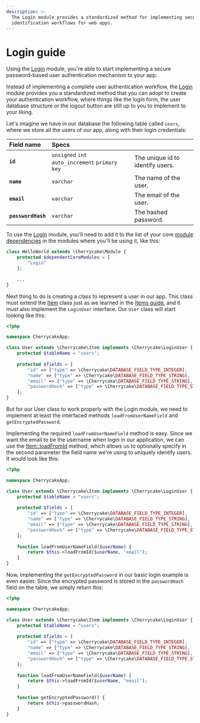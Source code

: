 ```yaml
---
description: >-
  The Login module provides a standardized method for implementing secure user
  identification workflows for web apps.
---
```


# Login guide

Using the [Login](../reference/core-modules/login.md) module, you're able to start implementing a secure password-based user authentication mechanism to your app.

Instead of implementing a complete user authentication workflow, the [Login](../reference/core-modules/login.md) module provides you a standardized method that you can adopt to create your authentication workflow, where things like the login form, the user database structure or the logout button are still up to you to implement to your liking.

Let's imagine we have in our database the following table called `users`, where we store all the users of our app, along with their login credentials:

| Field name | Specs |  |
| :--- | :--- | :--- |
| **`id`** | `unsigned` `int` `auto_increment` `primary key` | The unique id to identify users. |
| **`name`** | `varchar` | The name of the user. |
| **`email`** | `varchar` | The email of the user. |
| **`passwordHash`** | `varchar` | The hashed password. |

To use the [Login](../reference/core-modules/login.md) module, you'll need to add it to the list of your core [module dependencies](modules-guide.md#specifying-module-dependencies) in the modules where you'll be using it, like this:

```php
class HelloWorld extends \Cherrycake\Module {
    protected $dependentCoreModules = [
        "Login"
    ];

    ...    
}
```

Next thing to do is creating a class to represent a user in our app. This class must extend the [Item](../reference/core-classes/item/) class just as we learned in the [Items guide](items-guide/), and it must also implement the `LoginUser` interface. Our `User` class will start looking like this:

```php
<?php

namespace CherrycakeApp;

class User extends \Cherrycake\Item implements \Cherrycake\LoginUser {
    protected $tableName = "users";
    
    protected $fields = [
        "id" => ["type" => \Cherrycake\DATABASE_FIELD_TYPE_INTEGER],
        "name" => ["type" => \Cherrycake\DATABASE_FIELD_TYPE_STRING],
        "email" => ["type" => \Cherrycake\DATABASE_FIELD_TYPE_STRING],
        "passwordHash" => ["type" => \Cherrycake\DATABASE_FIELD_TYPE_STRING]
    ];
}
```

But for our User class to work properly with the Login module, we need to implement at least the interfaced methods `loadFromUserNameField` and `getEncryptedPassword`.

Implementing the required `loadFromUserNameField` method is easy. Since we want the email to be the username when login in our application, we can use the [Item::loadFromId](../reference/core-classes/item/item-methods.md#loadfromid) method, which allows us to optionally specify in the second parameter the field name we're using to uniquely identify users. It would look like this:

```php
<?php

namespace CherrycakeApp;

class User extends \Cherrycake\Item implements \Cherrycake\LoginUser {
    protected $tableName = "users";
    
    protected $fields = [
        "id" => ["type" => \Cherrycake\DATABASE_FIELD_TYPE_INTEGER],
        "name" => ["type" => \Cherrycake\DATABASE_FIELD_TYPE_STRING],
        "email" => ["type" => \Cherrycake\DATABASE_FIELD_TYPE_STRING],
        "passwordHash" => ["type" => \Cherrycake\DATABASE_FIELD_TYPE_STRING]
    ];
    
    function loadFromUserNameField($userName) {
        return $this->loadFromId($userName, "email");
    }
}
```

Now, implementing the `getEncryptedPassword` in our basic login example is even easier. Since the encrypted password is stored in the `passwordHash` field on the table, we simply return this:

```php
<?php

namespace CherrycakeApp;

class User extends \Cherrycake\Item implements \Cherrycake\LoginUser {
    protected $tableName = "users";
    
    protected $fields = [
        "id" => ["type" => \Cherrycake\DATABASE_FIELD_TYPE_INTEGER],
        "name" => ["type" => \Cherrycake\DATABASE_FIELD_TYPE_STRING],
        "email" => ["type" => \Cherrycake\DATABASE_FIELD_TYPE_STRING],
        "passwordHash" => ["type" => \Cherrycake\DATABASE_FIELD_TYPE_STRING]
    ];
    
    function loadFromUserNameField($userName) {
        return $this->loadFromId($userName, "email");
    }
    
    function getEncryptedPassword() {
        return $this->passwordHash;
    }
}
```

